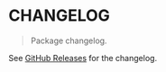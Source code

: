 # CHANGELOG

> Package changelog.

See [GitHub Releases](https://github.com/stdlib-js/stats-incr-msum/releases) for the changelog.